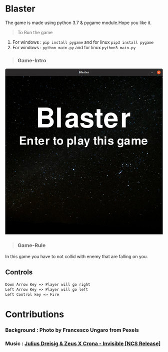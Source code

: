 # Blaster

The game is made using python 3.7 & pygame module.Hope you like it.

> To Run the game
1. For windows : ```pip install pygame``` and for linux  ```pip3 install pygame```
2. For windows : ```python main.py``` and for linux ```python3 main.py```

> ### Game-Intro <br>
![screenshot](images/screenshot-1.png)
> ### Game-Rule <br>
In this game you have to not collid with enemy that are falling on you.
## Controls
```
Down Arrow Key => Player will go right
Left Arrow Key => Player will go left
Left Control key => Fire
```
# Contributions
### Background : Photo by Francesco Ungaro from Pexels
### Music : [Julius Dreisig & Zeus X Crona - Invisible [NCS Release]](https://www.youtube.com/watch?v=QglaLzo_aPk&list=PLKUA473MWUv03VnZLb98iAxdbCLxl0qG3)